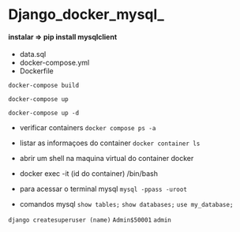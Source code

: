 # Django_docker_mysql_

<!-- Banco MySQL em nuvem com container Docker.(configuração simples.) -->
<!-- video 1 com tutorial deste projeto==>'https://www.youtube.com/watch?v=WtdefC1WJgE', 
video 2 mais um exemplo =>
'https://www.youtube.com/watch?v=bldOLqAAqos' -->

#### instalar => pip install mysqlclient

<!-- criar arquivos -->
- data.sql
- docker-compose.yml
- Dockerfile

`docker-compose build`

`docker-compose up`

`docker-compose up -d`
- verificar containers
`docker compose ps -a`

- listar as informaçoes do container
`docker container ls`

- abrir um shell na maquina virtual do container docker
* docker exec -it (id do container) /bin/bash

- para acessar o terminal mysql
`mysql -ppass -uroot`

- comandos mysql
`show tables;`
`show databases;`
`use my_database;`


`django createsuperuser (name)`
`Admin$50001`
`admin`
